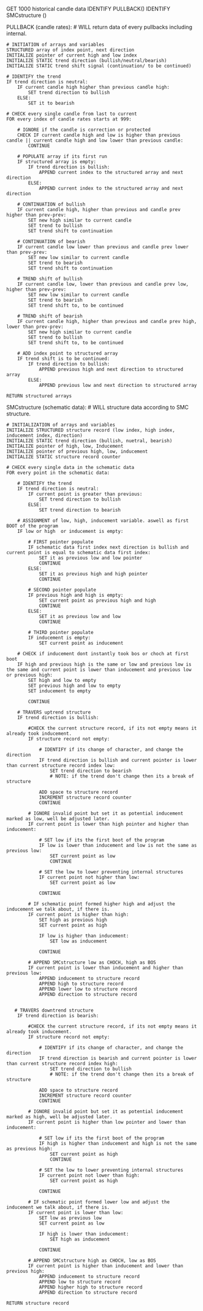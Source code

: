 GET 1000 historical candle data
IDENTIFY PULLBACK()
IDENTIFY SMCstructure ()
























PULLBACK (candle rates): # WILL return data of every pullbacks including internal.
    
    # INITIATION of arrays and variables
    STRUCTURED array of index point, next direction
    INITIALIZE pointer of current high and low index
    INITIALIZE STATIC trend direction (bullish/neutral/bearish)
    INITIALIZE STATIC trend shift signal (continuation/ to be continued)
    
    # IDENTIFY the trend
    IF trend direction is neutral:
        IF current candle high higher than previous candle high:
            SET trend direction to bullish
        ELSE:
            SET it to bearish
    
    # CHECK every single candle from last to current
    FOR every index of candle rates starts at 999:
        
        # IGNORE if the candle is correction or protected
        CHECK IF current candle high and low is higher than previous candle || current candle high and low lower than previous candle:
            CONTINUE
        
        # POPULATE array if its first run
        IF structured array is empty:
            IF trend direction is bullish:
                APPEND current index to the structured array and next direction
            ELSE:
                APPEND current index to the structured array and next direction
        
        # CONTINUATION of bullish
        IF current candle high, higher than previous and candle prev higher than prev-prev:
            SET new high similar to current candle
            SET trend to bullish
            SET trend shift to continuation
        
        # CONTINUATION of bearish
        IF current candle low lower than previous and candle prev lower than prev-prev:
            SET new low similar to current candle
            SET trend to bearish
            SET trend shift to continuation
        
        # TREND shift of bullish
        IF current candle low, lower than previous and candle prev low, higher than prev-prev:
            SET new low similar to current candle
            SET trend to bearish
            SET trend shift to, to be continued
       
        # TREND shift of bearish
        IF current candle high, higher than previous and candle prev high, lower than prev-prev:
            SET new high similar to current candle
            SET trend to bullish 
            SET trend shift to, to be continued
       
        # ADD index point to structured array
        IF trend shift is to be continued:
            IF trend direction to bullish:
                APPEND previous high and next direction to structured array
            ELSE: 
                APPEND previous low and next direction to structured array
       
    RETURN structured arrays




SMCstructure (schematic data): # WILL structure data according to SMC structure.
    
    # INITIALIZATION of arrays and variables
    INITIALIZE STRUCTURED structure record (low index, high index, inducement index, direction)
    INITIALIZE STATIC trend direction (bullish, nuetral, bearish)
    INITIALIZE pointer of high, low, Inducement
    INITIALIZE pointer of previous high, low, inducement
    INITIALIZE STATIC structure record counter
   
    # CHECK every single data in the schematic data
    FOR every point in the schematic data:
        
        # IDENTIFY the trend
        IF trend direction is neutral:
            IF current point is greater than previous:
                SET trend direction to bullish
            ELSE:
                SET trend direction to bearish
        
        # ASSIGNMENT of low, high, inducement variable. aswell as first BOOT of the program
        IF low or high  or inducement is empty:
            
            # FIRST pointer populate
            IF schematic data first index next direction is bullish and current point is equal to schematic data first index:
                SET it as previous low and low pointer
                CONTINUE
            ELSE:
                SET it as previous high and high pointer
                CONTINUE
        
            # SECOND pointer populate
            IF previous high and high is empty:
                SET current point as previous high and high
                CONTINUE
            ELSE:
                SET it as previous low and low
                CONTINUE
            
            # THIRD pointer populate
            IF inducement is empty:
                SET current point as inducement
            
        # CHECK if inducement dont instantly took bos or choch at first boot
        IF high and previous high is the same or low and previous low is the same and current point is lower than inducement and previous low or previous high:
            SET high and low to empty
            SET previous high and low to empty
            SET inducement to empty
            
            CONTINUE
        
        # TRAVERS uptrend structure
        IF trend direction is bullish:
            
            #CHECK the current structure record, if its not empty means it already took inducement.
            IF structure record not empty:
                
                # IDENTIFY if its change of character, and change the direction
                IF trend direction is bullish and current pointer is lower than current structure record index low:
                    SET trend direction to bearish
                    # NOTE: if the trend don't change then its a break of structure
                    
                ADD space to structure record
                INCREMENT structure record counter
                CONTINUE
            
            # IGNORE invalid point but set it as potential inducement marked as low, well be adjusted later.
            IF current point is lower than high pointer and higher than inducement:
                
                # SET low if its the first boot of the program
                IF low is lower than inducement and low is not the same as previous low:
                    SET current point as low
                    CONTINUE
                    
                # SET the low to lower preventing internal structures
                IF current point not higher than low:
                    SET current point as low
                    
                CONTINUE
                
            # IF schematic point formed higher high and adjust the inducement we talk about, if there is. 
            IF current point is higher than high:
                SET high as previous high
                SET current point as high
                
                IF low is higher than inducement:
                    SET low as inducement
                 
                CONTINUE
            
            # APPEND SMCstructure low as CHOCH, high as BOS
            IF current point is lower than inducement and higher than previous low:
                APPEND inducement to structure record
                APPEND high to structure record
                APPEND lower low to structure record
                APPEND direction to structure record
       
       
       # TRAVERS downtrend structure
        IF trend direction is bearish:
            
            #CHECK the current structure record, if its not empty means it already took inducement.
            IF structure record not empty:
                
                # IDENTIFY if its change of character, and change the direction
                IF trend direction is bearish and current pointer is lower than current structure record index high:
                    SET trend direction to bullish
                    # NOTE: if the trend don't change then its a break of structure
                    
                ADD space to structure record
                INCREMENT structure record counter
                CONTINUE
            
            # IGNORE invalid point but set it as potential inducement marked as high, well be adjusted later.
            IF current point is higher than low pointer and lower than inducement:
                
                # SET low if its the first boot of the program
                IF high is higher than inducement and high is not the same as previous high:
                    SET current point as high
                    CONTINUE
                    
                # SET the low to lower preventing internal structures
                IF current point not lower than high:
                    SET current point as high
                    
                CONTINUE
                
            # IF schematic point formed lower low and adjust the inducement we talk about, if there is. 
            IF current point is lower than low:
                SET low as previous low
                SET current point as low
                
                IF high is lower than inducement:
                    SET high as inducement
                 
                CONTINUE
            
            # APPEND SMCstructure high as CHOCH, low as BOS
            IF current point is higher than inducement and lower than previous high:
                APPEND inducement to structure record
                APPEND low to structure record
                APPEND higher high to structure record
                APPEND direction to structure record
    
    RETURN structure record
